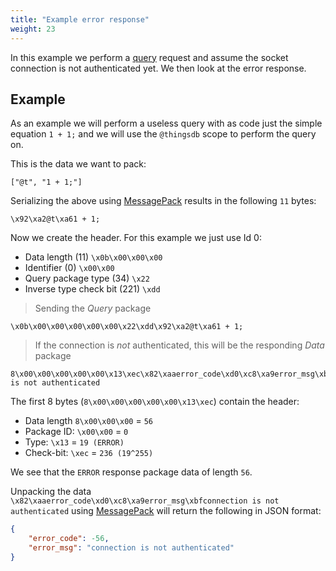 ```yaml
---
title: "Example error response"
weight: 23
---
```


In this example we perform a [query](../query) request and assume the socket connection is not authenticated yet.
We then look at the error response.

## Example

As an example we will perform a useless query with as code just the simple equation `1 + 1;` and we will use the `@thingsdb` scope to perform the query on.

This is the data we want to pack:

`["@t", "1 + 1;"]`

Serializing the above using [MessagePack](https://msgpack.org) results in the following `11` bytes:

`\x92\xa2@t\xa61 + 1;`

Now we create the header. For this example we just use Id 0:

- Data length (11) `\x0b\x00\x00\x00`
- Identifier (0) `\x00\x00`
- Query package type (34) `\x22`
- Inverse type check bit (221) `\xdd`

> Sending the *Query* package

```none
\x0b\x00\x00\x00\x00\x00\x22\xdd\x92\xa2@t\xa61 + 1;
```

> If the connection is *not* authenticated, this will be the responding *Data* package

```none
8\x00\x00\x00\x00\x00\x13\xec\x82\xaaerror_code\xd0\xc8\xa9error_msg\xbfconnection is not authenticated
```

The first 8 bytes (`8\x00\x00\x00\x00\x00\x13\xec`) contain the header:

- Data length `8\x00\x00\x00` = `56`
- Package ID: `\x00\x00` = `0`
- Type: `\x13` = `19 (ERROR)`
- Check-bit: `\xec` = `236 (19^255)`

We see that the `ERROR` response package data of length `56`.

Unpacking the data `\x82\xaaerror_code\xd0\xc8\xa9error_msg\xbfconnection is not authenticated` using [MessagePack](https://msgpack.org) will return the following in JSON format:

```json
{
    "error_code": -56,
    "error_msg": "connection is not authenticated"
}
```
